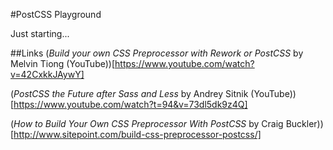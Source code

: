 #PostCSS Playground

Just starting...

##Links
(_Build your own CSS Preprocessor with Rework or PostCSS_ by Melvin Tiong (YouTube))[https://www.youtube.com/watch?v=42CxkkJAywY]

(_PostCSS the Future after Sass and Less_ by Andrey Sitnik (YouTube))[https://www.youtube.com/watch?t=94&v=73dl5dk9z4Q]

(_How to Build Your Own CSS Preprocessor With PostCSS_ by Craig Buckler))[http://www.sitepoint.com/build-css-preprocessor-postcss/]
